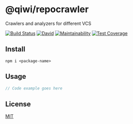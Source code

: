 # @qiwi/repocrawler
Crawlers and analyzers for different VCS  

[![Build Status](https://travis-ci.com/qiwi/repocrawler.svg?branch=master)](https://travis-ci.com/qiwi/@qiwi/repocrawler)
[![David](https://img.shields.io/david/dev/qiwi/repocrawler?label=deps)](https://david-dm.org/qiwi/@qiwi/repocrawler?type=dev)
[![Maintainability](https://api.codeclimate.com/v1/badges/14bc03164abbdb806f5a/maintainability)](https://codeclimate.com/github/antongolub/@qiwi/repocrawler/maintainability)
[![Test Coverage](https://api.codeclimate.com/v1/badges/14bc03164abbdb806f5a/test_coverage)](https://codeclimate.com/github/antongolub/@qiwi/repocrawler/test_coverage)

## Install
```shell
npm i <package-name>
```

## Usage
```typescript
// Code example goes here
```

## License
[MIT](./LICENSE)
